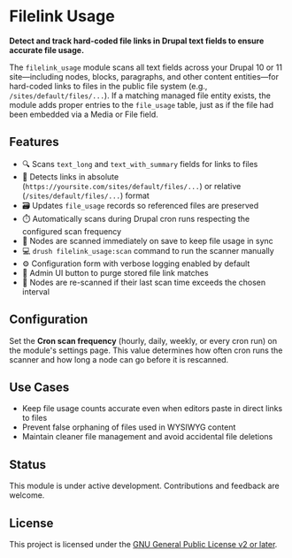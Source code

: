 # Filelink Usage

**Detect and track hard-coded file links in Drupal text fields to ensure accurate file usage.**

The `filelink_usage` module scans all text fields across your Drupal 10 or 11 site—including nodes, blocks, paragraphs, and other content entities—for hard-coded links to files in the public file system (e.g., `/sites/default/files/...`). If a matching managed file entity exists, the module adds proper entries to the `file_usage` table, just as if the file had been embedded via a Media or File field.

## Features

- 🔍 Scans `text_long` and `text_with_summary` fields for links to files
- 🧠 Detects links in absolute (`https://yoursite.com/sites/default/files/...`) or relative (`/sites/default/files/...`) format
- 🗃️ Updates `file_usage` records so referenced files are preserved
- ⏱️ Automatically scans during Drupal cron runs respecting the configured scan frequency
- 💾 Nodes are scanned immediately on save to keep file usage in sync
- 💻 `drush filelink_usage:scan` command to run the scanner manually
- ⚙️ Configuration form with verbose logging enabled by default
- 🧹 Admin UI button to purge stored file link matches
- 📅 Nodes are re-scanned if their last scan time exceeds the chosen interval

## Configuration

Set the **Cron scan frequency** (hourly, daily, weekly, or every cron run) on the module's
settings page. This value determines how often cron runs the scanner and how
long a node can go before it is rescanned.

## Use Cases

- Keep file usage counts accurate even when editors paste in direct links to files
- Prevent false orphaning of files used in WYSIWYG content
- Maintain cleaner file management and avoid accidental file deletions

## Status

This module is under active development. Contributions and feedback are welcome.

## License

This project is licensed under the [GNU General Public License v2 or later](LICENSE).
